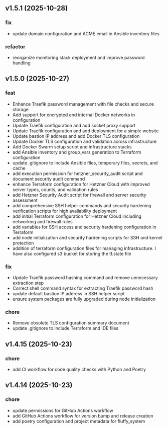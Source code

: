 ## v1.5.1 (2025-10-28)

### fix

- update domain configuration and ACME email in Ansible inventory files

### refactor

- reorganize monitoring stack deployment and improve password handling

## v1.5.0 (2025-10-27)

### feat

- Enhance Traefik password management with file checks and secure storage
- Add support for encrypted and internal Docker networks in configuration
- Update Traefik configuration and add socket proxy support
- Update Traefik configuration and add deployment for a simple website
- Update bastion IP address and add Docker TLS configuration
- Update Docker TLS configuration and validation across infrastructure
- Add Docker Swarm setup script and infrastructure stacks
- add Ansible inventory and group_vars generation to Terraform configuration
- update .gitignore to include Ansible files, temporary files, secrets, and cache
- add execution permission for hetzner_security_audit script and document security audit command
- enhance Terraform configuration for Hetzner Cloud with improved server types, counts, and validation rules
- add Hetzner Security Audit script for firewall and server security assessment
- add comprehensive SSH helper commands and security hardening verification scripts for high availability deployment
- add initial Terraform configuration for Hetzner Cloud including networking and firewall rules
- add variables for SSH access and security hardening configuration in Terraform
- add node initialization and security hardening scripts for SSH and kernel protection
- addition of  terraform configuration files for managing infrastructure. I have also configured s3 bucket for storing the tf.state file

### fix

- Update Traefik password hashing command and remove unnecessary extraction step
- Correct shell command syntax for extracting Traefik password hash
- update default bastion IP address in SSH helper script
- ensure system packages are fully upgraded during node initialization

### chore

- Remove obsolete TLS configuration summary document
- update .gitignore to include Terraform and IDE files

## v1.4.15 (2025-10-23)

### chore

- add CI workflow for code quality checks with Python and Poetry

## v1.4.14 (2025-10-23)

### chore

- update permissions for GitHub Actions workflow
- add GitHub Actions workflow for version bump and release creation
- add poetry configuration and project metadata for fluffy_system

